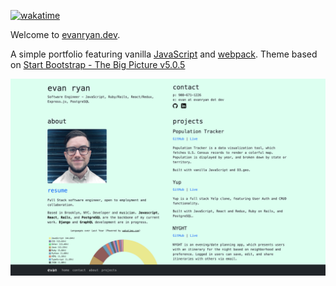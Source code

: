 <!--- waka project badge: --->
<a href="https://wakatime.com/badge/user/0dd08ff7-b57e-4827-bdfc-279693df8d92/project/b9095b9e-8e97-4587-b340-1742e2821f51"><img src="https://wakatime.com/badge/user/0dd08ff7-b57e-4827-bdfc-279693df8d92/project/b9095b9e-8e97-4587-b340-1742e2821f51.svg" alt="wakatime"></a>

Welcome to [evanryan.dev](https://evanryan.dev).

A simple portfolio featuring vanilla [JavaScript](https://developer.mozilla.org/en-US/docs/Web/JavaScript) and [webpack](https://webpack.js.org/concepts).
Theme based on [Start Bootstrap - The Big Picture v5.0.5](https://startbootstrap.com/template/the-big-picture)

![preview](./assets/erd-preview.png)

<!--- waka repo badge:
<a href="https://wakatime.com/badge/github/evanhundred/evanryan.dev"><img src="https://wakatime.com/badge/github/evanhundred/evanryan.dev.svg" alt="wakatime"></a>
--->
